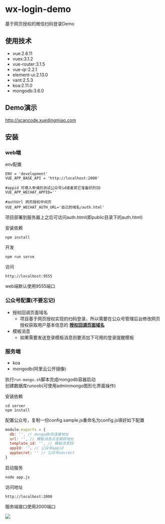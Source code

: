 # wx-login-demo
基于网页授权的微信扫码登录Demo

## 使用技术
- vue:2.6.11
- vuex:3.1.2
- vue-router:3.1.5
- vue-qr:2.2.1
- element-ui:2.13.0
- vant:2.5.3
- koa:2.11.0
- mongodb:3.6.0

## Demo演示
<http://scancode.xuedingmiao.com>

## 安装

### web端
env配置
```
ENV = 'development'
VUE_APP_BASE_API = 'http://localhost:2000'

#appid 可填入申请的测试公众号id或者其它准备好的ID
VUE_APP_WECHAT_APPID=''

#authUrl 网页授权中间页
VUE_APP_WECHAT_AUTH_URL='自己的域名/auth.html'
```
项目部署到服务器上之后可访问auth.html(即public目录下的auth.html)

安装依赖
```
npm install
```

开发
```
npm run serve
```

访问
```
http://localhost:9555
```
web端默认使用9555端口

### 公众号配置(不要忘记)
- 授权回调页面域名
    - 项目基于网页授权实现的扫码登录，所以需要在公众号管理后台修改网页授权获取用户基本信息的 **[授权回调页面域名](https://developers.weixin.qq.com/doc/offiaccount/OA_Web_Apps/Wechat_webpage_authorization.html)** 
- 模板消息
    - 如果需要发送登录模板消息则要添加下可用的登录提醒模板

### 服务端
- koa
- mongodb(阿里云公开镜像)  

执行```run-mongo.sh```脚本完成mongodb容器启动  
创建数据库runoob(可使用adminmongo图形化界面操作)

安装依赖
```
cd server
npm install
```

配置公众号，复制一份config.sample.js重命名为config.js填好如下配置  
```js
module.exports = {
  db: '', // mongodb的连接地址
  url: '', // 模板消息点击跳转地址
  template_id: '', // 模板消息ID
  appId: '', // 公众号appid
  appSecret: '' // 公众号secrect
}
```

启动服务
```
node app.js
```

访问地址
```
http://localhost:2000
```
服务端接口使用2000端口

![](https://visitor-badge.glitch.me/badge?page_id=xuedingmiaojun.scan-login-demo)

